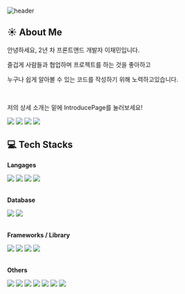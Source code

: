 ![header](https://capsule-render.vercel.app/api?type=waving&&color=0:2f43a8,100:c21e3f&height=170&section=header&text=Hello%20LeeJam's%20World&fontSize=30&&animation=twinkling&fontAlignY=30&fontColor=ffffffba)
## ☀️ About Me

<p>안녕하세요, 2년 차 프론트앤드 개발자 이재민입니다.</p>
<p>즐겁게 사람들과 협업하며 프로젝트를 하는 것을 좋아하고</p>
<p>누구나 쉽게 알아볼 수 있는 코드를 작성하기 위해 노력하고있습니다.</p>
<br />
<p>저의 상세 소개는 밑에 IntroducePage를 눌러보세요!</p>

<p>
  <a href="https://fluorescent-guitar-0b6.notion.site/0aa3ebb6be57431b98d6800af422476f" target="_blank"><img src="https://img.shields.io/badge/Introduce_Page-071D49?style=for-the-badge&logo=aboutdotme&logoColor=white"/></a>
  <a href="https://leejams.github.io" target="_blank"><img src="https://img.shields.io/badge/CodingTest_Blog-181717?style=for-the-badge&logo=github&logoColor=white"/></a>
  <a href="https://leejam.tistory.com" target="_blank"><img src="https://img.shields.io/badge/Daily_Blog-181717?style=for-the-badge&logo=storyblok&logoColor=white"/></a>
  <a href="mailto:woals214@gmail.com" target="_blank"><img src="https://img.shields.io/badge/woals214@gmail.com-EA4335?style=for-the-badge&logo=Gmail&logoColor=white"/></a>
  
</p>

## 💻 Tech Stacks

**Langages**
<div>
  <img src="https://img.shields.io/badge/JavaScript-131418?style=for-the-badge&logo=javascript&logoColor=f7df1e" />
  <img src="https://img.shields.io/badge/TypeScript-131418?style=for-the-badge&logo=typescript&logoColor=007ACC" />
  <img src="https://img.shields.io/badge/HTML5-131418?style=for-the-badge&logo=html5&logoColor=E34F26" />
  <img src="https://img.shields.io/badge/CSS3-131418?style=for-the-badge&logo=css3&logoColor=1572B6" />
</div><br />

**Database**
<div>
  <img src="https://img.shields.io/badge/MySQL-131418?style=for-the-badge&logo=mysql&logoColor=4479A1" />
  <img src="https://img.shields.io/badge/Oracle-131418?style=for-the-badge&logo=oracle&logoColor=F80000" />
</div><br />

**Frameworks / Library**
<div>
  <img src="https://img.shields.io/badge/Node.js-131418?style=for-the-badge&logo=nodedotjs&logoColor=339933" />
  <img src="https://img.shields.io/badge/Vue.js-131418?style=for-the-badge&logo=vuedotjs&logoColor=4FC08D" />
  <img src="https://img.shields.io/badge/React-131418?style=for-the-badge&logo=react&logoColor=61DAFB" />
  <img src="https://img.shields.io/badge/Bootstrap-131418?style=for-the-badge&logo=bootstrap&logoColor=7952B3" />
</div><br />

**Others**
<div>
  <img src="https://img.shields.io/badge/Git-131418?style=for-the-badge&logo=git&logoColor=F05032" />
  <img src="https://img.shields.io/badge/Amazon_AWS-131418?style=for-the-badge&logo=amazonaws&logoColor=FF9900" />
  <img src="https://img.shields.io/badge/GraphQl-131418?style=for-the-badge&logo=graphql&logoColor=E434AA" />
  <img src="https://img.shields.io/badge/Docker-131418?style=for-the-badge&logo=docker&logoColor=2496ED" />
  <img src="https://img.shields.io/badge/Ubuntu-131418?style=for-the-badge&logo=ubuntu&logoColor=E95420" />
  <img src="https://img.shields.io/badge/Sass-131418?style=for-the-badge&logo=sass&logoColor=CC6699" />
  <img src="https://img.shields.io/badge/Markdown-131418?style=for-the-badge&logo=markdown&logoColor=white" />
</div>

